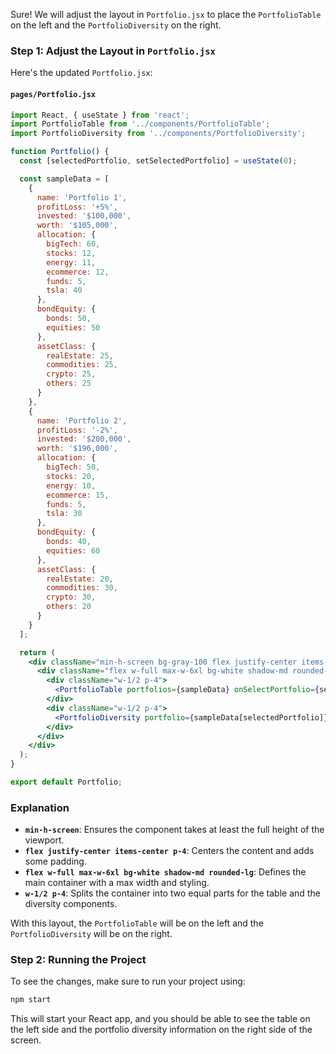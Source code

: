 Sure! We will adjust the layout in `Portfolio.jsx` to place the `PortfolioTable` on the left and the `PortfolioDiversity` on the right. 

### Step 1: Adjust the Layout in `Portfolio.jsx`

Here's the updated `Portfolio.jsx`:

#### `pages/Portfolio.jsx`
```jsx
import React, { useState } from 'react';
import PortfolioTable from '../components/PortfolioTable';
import PortfolioDiversity from '../components/PortfolioDiversity';

function Portfolio() {
  const [selectedPortfolio, setSelectedPortfolio] = useState(0);

  const sampleData = [
    {
      name: 'Portfolio 1',
      profitLoss: '+5%',
      invested: '$100,000',
      worth: '$105,000',
      allocation: {
        bigTech: 60,
        stocks: 12,
        energy: 11,
        ecommerce: 12,
        funds: 5,
        tsla: 40
      },
      bondEquity: {
        bonds: 50,
        equities: 50
      },
      assetClass: {
        realEstate: 25,
        commodities: 25,
        crypto: 25,
        others: 25
      }
    },
    {
      name: 'Portfolio 2',
      profitLoss: '-2%',
      invested: '$200,000',
      worth: '$196,000',
      allocation: {
        bigTech: 50,
        stocks: 20,
        energy: 10,
        ecommerce: 15,
        funds: 5,
        tsla: 30
      },
      bondEquity: {
        bonds: 40,
        equities: 60
      },
      assetClass: {
        realEstate: 20,
        commodities: 30,
        crypto: 30,
        others: 20
      }
    }
  ];

  return (
    <div className="min-h-screen bg-gray-100 flex justify-center items-center p-4">
      <div className="flex w-full max-w-6xl bg-white shadow-md rounded-lg">
        <div className="w-1/2 p-4">
          <PortfolioTable portfolios={sampleData} onSelectPortfolio={setSelectedPortfolio} />
        </div>
        <div className="w-1/2 p-4">
          <PortfolioDiversity portfolio={sampleData[selectedPortfolio]} />
        </div>
      </div>
    </div>
  );
}

export default Portfolio;
```

### Explanation
- **`min-h-screen`**: Ensures the component takes at least the full height of the viewport.
- **`flex justify-center items-center p-4`**: Centers the content and adds some padding.
- **`flex w-full max-w-6xl bg-white shadow-md rounded-lg`**: Defines the main container with a max width and styling.
- **`w-1/2 p-4`**: Splits the container into two equal parts for the table and the diversity components.

With this layout, the `PortfolioTable` will be on the left and the `PortfolioDiversity` will be on the right. 

### Step 2: Running the Project

To see the changes, make sure to run your project using:

```bash
npm start
```

This will start your React app, and you should be able to see the table on the left side and the portfolio diversity information on the right side of the screen.
